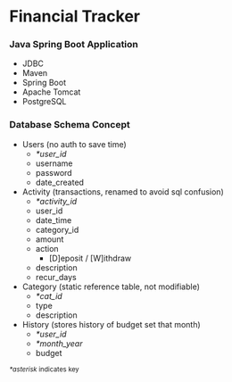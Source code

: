 # Financial Tracker

### Java Spring Boot Application
- JDBC
- Maven
- Spring Boot 
- Apache Tomcat
- PostgreSQL


### Database Schema Concept
- Users (no auth to save time)
  - _*user_id_
  - username
  - password
  - date_created
- Activity (transactions, renamed to avoid sql confusion)
  - _*activity_id_
  - user_id
  - date_time
  - category_id
  - amount
  - action
      - [D]eposit / [W]ithdraw
  - description
  - recur_days
- Category (static reference table, not modifiable)
  - _*cat_id_
  - type
  - description
- History (stores history of budget set that month)
  - _*user_id_
  - _*month_year_
  - budget

<sup>_*asterisk_ indicates key</sup>